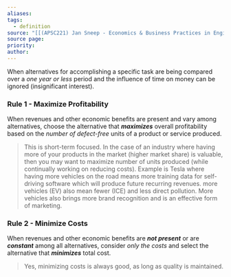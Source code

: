 ```yaml
---
aliases: 
tags:
  - definition
source: "[[(APSC221) Jan Sneep - Economics & Business Practices in Engineering.pdf#page=39&selection=131,0,133,8|(APSC221) Jan Sneep - Economics & Business Practices in Engineering, page 39]]"
source page: 
priority: 
author:
---
```

When alternatives for accomplishing a specific task are being compared over a *one year or less* period and the influence of time on money can be ignored (insignificant interest).

### Rule 1 - Maximize Profitability
When revenues and other economic benefits are present and vary among alternatives, choose the alternative that ***maximizes*** overall profitability based on the *number of defect-free* units of a product or service produced.
> This is short-term focused. In the case of an industry where having more of your products in the market (higher market share) is valuable, then you may want to maximize number of units produced (while continually working on reducing costs). Example is Tesla where having more vehicles on the road means more training data for self-driving software which will produce future recurring revenues. more vehicles (EV) also mean fewer (ICE) and less direct pollution. More vehicles also brings more brand recognition and is an effective form of marketing.

### Rule 2 - Minimize Costs
When revenues and other economic benefits are ***not present*** or are ***constant*** among all alternatives, consider *only the costs* and select the alternative that ***minimizes*** total cost.
> Yes, minimizing costs is always good, as long as quality is maintained.

